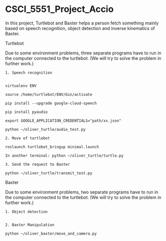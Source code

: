 # CSCI_5551_Project_Accio
In this project, Turtlebot and Baxter helps a person fetch something mainly based on speech recognition, object detection and inverse kinematics of Baxter.

Turtlebot

Due to some environment problems, three separate programs have to run in the computer connected to the turtlebot. (We will try to solve the problem in further work.)

	1. Speech recognition
		

	virtualenv ENV

	source /home/turtlebot/ENV/bin/activate

	pip install --upgrade google-cloud-speech

	pip install pyaudio

	export GOOGLE_APPLICATION_CREDENTIALS="path/xx.json"

	python ~/oliver_turtle/audio_test.py

	2. Move of turtlebot

	roslaunch turtlebot_bringup minimal.launch

	In another terminal: python ~/oliver_turtle/turtle.py

	3. Send the request to Baxter

	python ~/oliver_turtle/transmit_test.py

  Baxter
  
  Due to some environment problems, two separate programs have to run in the computer connected to the turtlebot. (We will try to solve   the problem in further work.)

	1. Object detection


	2. Baxter Manipulation

	python ~/oliver_baxter/move_and_camera.py
